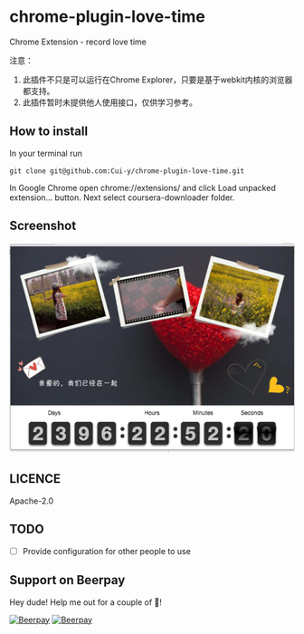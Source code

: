 # chrome-plugin-love-time

Chrome Extension - record love time

注意： 
1. 此插件不只是可以运行在Chrome Explorer，只要是基于webkit内核的浏览器都支持。
2. 此插件暂时未提供他人使用接口，仅供学习参考。

## How to install
In your terminal run
```
git clone git@github.com:Cui-y/chrome-plugin-love-time.git
```
In Google Chrome open chrome://extensions/ and click Load unpacked extension… button. Next select coursera-downloader folder.

## Screenshot
![Screenshot](./assets/images/lovetime.png)

## LICENCE
Apache-2.0

## TODO
- [ ] Provide configuration for other people to use

## Support on Beerpay
Hey dude! Help me out for a couple of :beers:!

[![Beerpay](https://beerpay.io/Cui-y/chrome-plugin-weather/badge.svg?style=beer-square)](https://beerpay.io/Cui-y/chrome-plugin-weather)  [![Beerpay](https://beerpay.io/Cui-y/chrome-plugin-weather/make-wish.svg?style=flat-square)](https://beerpay.io/Cui-y/chrome-plugin-weather?focus=wish)
